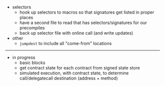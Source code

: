 
* selectors
    * hook up selectors to macros so that signatures get listed in proper places
    * have a second file to read that has selectors/signatures for our precompiles
    * back up selector file with online call (and write updates)
* other  
    * `jumpdest` to include all "come-from" locations
----

* in progress
    * basic blocks
    * get contract state for each contract from signed state store
    * simulated execution, with contract state, to determine call/delegatecall destination (address + method)
